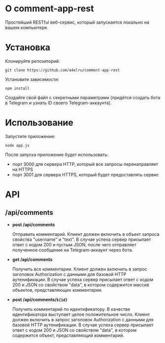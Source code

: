 # О comment-app-rest

Простейший RESTful веб-сервис, который запускается локально на вашем компьютере.

# Установка

Клонируйте репозиторий:
```
git clone https://github.com/a4elru/comment-app-rest
```
Установите зависимости:
```
npm install
```
Создайте свой файл с секретными параметрами (придётся создать бота в Telegram и узнать ID своего Telegram-аккаунта).

# Использование

Запустите приложение:
```
node app.js
```
После запуска приложение будет использовать:
- порт 3000 для сервера HTTP, который все запросы перенаправляет на HTTPS
- порт 3001 для сервера HTTPS, который будет предоставлять сервис

# API

## /api/comments

- **post /api/comments**

  Отправить комментарий.
  Клиент должен включить в объект запроса свойства "username" и "text".
  В случае успеха сервер присылает ответ с кодом 200 и пустым JSON, после чего отправляет полученное сообщение на Telegram-аккаунт через бота.

- **get /api/comments**

  Получить все комментарии.
  Клиент должен включить в запрос заголовок Authorization с данными для базовой HTTP аутенификации.
  В случае успеха сервер присылает ответ с кодом 200 и JSON со свойством "data", в котором содержится массив объектов, представляющих комментарии.

- **post /api/comments/`${id}`**

  Получить комментарий по идентификатору.
  В качестве идентификатора выступает целое положительное число.
  Клиент должен включить в запрос заголовок Authorization с данными для базовой HTTP аутенификации.
  В случае успеха сервер присылает ответ с кодом 200 и JSON со свойством "data", в котором содержится объект, представляющий комментарий.